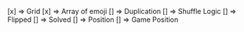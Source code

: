 [x] => Grid
[x] => Array of emoji
[] => Duplication
[] => Shuffle Logic
[] => Flipped
[] => Solved
[] => Position
[] => Game Position
